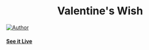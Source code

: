 <h1 align="center">
    Valentine's Wish
</h1>

[![Author](https://img.shields.io/badge/author-Y.tejas-green)](https://github.com/Yadavallitejas)


#### [See it Live](https://yadavallitejas.github.io/valantine_wish/)


